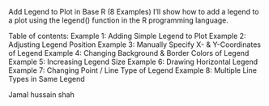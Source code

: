Add Legend to Plot in Base R (8 Examples)
I’ll show how to add a legend to a plot using the legend() function in the R programming language.

Table of contents:
Example 1: Adding Simple Legend to Plot
Example 2: Adjusting Legend Position
Example 3: Manually Specify X- & Y-Coordinates of Legend
Example 4: Changing Background & Border Colors of Legend
Example 5: Increasing Legend Size
Example 6: Drawing Horizontal Legend
Example 7: Changing Point / Line Type of Legend
Example 8: Multiple Line Types in Same Legend 


Jamal hussain shah 
